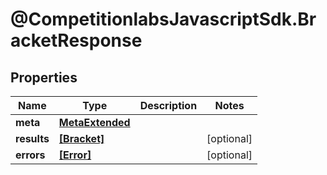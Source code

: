 # @CompetitionlabsJavascriptSdk.BracketResponse

## Properties

Name | Type | Description | Notes
------------ | ------------- | ------------- | -------------
**meta** | [**MetaExtended**](docs/MetaExtended.md) |  | 
**results** | [**[Bracket]**](docs/Bracket.md) |  | [optional] 
**errors** | [**[Error]**](docs/Error.md) |  | [optional] 


